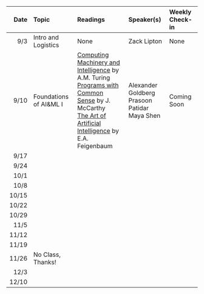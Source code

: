 | Date | Topic | Readings |Speaker(s) | Weekly Check-in |
| ---: | :--- | :--- | :--- | :--- |
|  9/3 | Intro and Logistics | None | Zack Lipton  | None |
|  9/10 | Foundations of AI&ML I | [Computing Machinery and Intelligence](https://phil415.pbworks.com/f/TuringComputing.pdf) by A.M. Turing <br> [Programs with Common Sense](http://jmc.stanford.edu/articles/mcc59/mcc59.pdf) by J. McCarthy <br> [The Art of Artificial Intelligence](http://i.stanford.edu/pub/cstr/reports/cs/tr/77/621/CS-TR-77-621.pdf) by E.A. Feigenbaum | Alexander Goldberg <br> Prasoon Patidar <br> Maya Shen | Coming Soon |
|  9/17 | | | | |
|  9/24 | | | | |
|  10/1 | | | | |
|  10/8 | | | | |
|  10/15 | | | | |
|  10/22 | | | | |
|  10/29 | | | | |
|  11/5 | | | | |
|  11/12 | | | | |
|  11/19 | | | | |
|  11/26 | No Class, Thanks! |  |  |  |
|  12/3 | | | | |
|  12/10 |  | | | |
